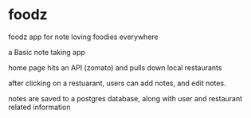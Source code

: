 # foodz
foodz app for note loving foodies everywhere

a Basic note taking app

home page hits an API (zomato) and pulls down local restaurants

after clicking on a restuarant, users can add notes, and edit notes.

notes are saved to a postgres database, along with user and restaurant related information
